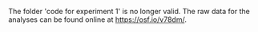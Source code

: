 The folder 'code for experiment 1' is no longer valid. 
The raw data for the analyses can be found online at https://osf.io/v78dm/.
